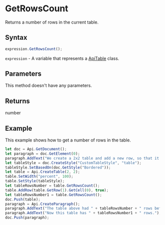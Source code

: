 # GetRowsCount

Returns a number of rows in the current table.

## Syntax

```javascript
expression.GetRowsCount();
```

`expression` - A variable that represents a [ApiTable](../ApiTable.md) class.

## Parameters

This method doesn't have any parameters.

## Returns

number

## Example

This example shows how to get a number of rows in the table.

```javascript
let doc = Api.GetDocument();
let paragraph = doc.GetElement(0);
paragraph.AddText("We create a 2x2 table and add a new row, so that it becomes 2x3:");
let tableStyle = doc.CreateStyle("CustomTableStyle", "table");
tableStyle.SetBasedOn(doc.GetStyle("Bordered"));
let table = Api.CreateTable(2, 2);
table.SetWidth("percent", 100);
table.SetStyle(tableStyle);
let tableRowsNumber = table.GetRowsCount();
table.AddRow(table.GetRow(1).GetCell(0), true);
let tableRowsNumber1 = table.GetRowsCount();
doc.Push(table);
paragraph = Api.CreateParagraph();
paragraph.AddText("The table above had " + tableRowsNumber + " rows before we added a new one. ");
paragraph.AddText("Now this table has " + tableRowsNumber1 + " rows.");
doc.Push(paragraph);
```

